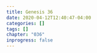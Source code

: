 ```yaml
---
title: Genesis 36
date: 2020-04-12T12:40:47-04:00
categories: []
tags: []
chapter: "036"
inprogress: false
---
```


